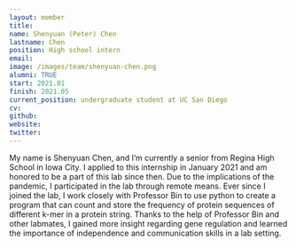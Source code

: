 ```yaml
---
layout: member
title:
name: Shenyuan (Peter) Chen
lastname: Chen
position: High school intern
email: 
image: /images/team/shenyuan-chen.png
alumni: TRUE
start: 2021.01
finish: 2021.05
current_position: undergraduate student at UC San Diego
cv: 
github: 
website: 
twitter: 
---
```


My name is Shenyuan Chen, and I’m currently a senior from Regina High School in Iowa City. I applied to this internship in January 2021 and am honored to be a part of this lab since then. Due to the implications of the pandemic, I participated in the lab through remote means. Ever since I joined the lab, I work closely with Professor Bin to use python to create a program that can count and store the frequency of protein sequences of different k-mer in a protein string. Thanks to the help of Professor Bin and other labmates, I gained more insight regarding gene regulation and learned the importance of independence and communication skills in a lab setting.
